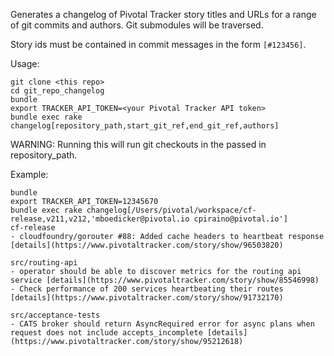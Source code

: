 Generates a changelog of Pivotal Tracker story titles and URLs for a range of git commits and authors. Git submodules will be traversed.

Story ids must be contained in commit messages in the form `[#123456]`.

Usage:

```
git clone <this repo>
cd git_repo_changelog
bundle
export TRACKER_API_TOKEN=<your Pivotal Tracker API token>
bundle exec rake changelog[repository_path,start_git_ref,end_git_ref,authors]
```

WARNING: Running this will run git checkouts in the passed in repository_path.

Example:

```
bundle
export TRACKER_API_TOKEN=12345670
bundle exec rake changelog[/Users/pivotal/workspace/cf-release,v211,v212,'mboedicker@pivotal.io cpiraino@pivotal.io']
cf-release
- cloudfoundry/gorouter #88: Added cache headers to heartbeat response [details](https://www.pivotaltracker.com/story/show/96503820)

src/routing-api
- operator should be able to discover metrics for the routing api service [details](https://www.pivotaltracker.com/story/show/85546998)
- Check performance of 200 services heartbeating their routes [details](https://www.pivotaltracker.com/story/show/91732170)

src/acceptance-tests
- CATS broker should return AsyncRequired error for async plans when request does not include accepts_incomplete [details](https://www.pivotaltracker.com/story/show/95212618)
```

